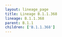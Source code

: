 ```yaml
---
layout: lineage_page
title: Lineage B.1.1.368
lineage: B.1.1.368
parent: B.1.1
children: ['B.1.1.368']
---
```

